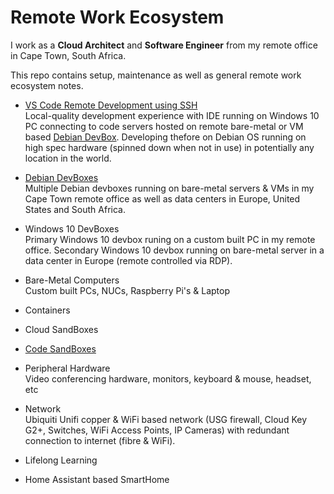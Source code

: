 # Remote Work Ecosystem

I work as a **Cloud Architect** and **Software Engineer** from my remote office in Cape Town, South Africa.

This repo contains setup, maintenance as well as general remote work ecosystem notes.

* [VS Code Remote Development using SSH](https://github.com/joshuasa/remote-work-ecosystem/blob/main/content/vscode-remote-ssh.md)<br>
Local-quality development experience with IDE running on Windows 10 PC connecting to code servers hosted on remote bare-metal or VM based [Debian DevBox](https://github.com/joshuasa/remote-work-ecosystem/blob/main/content/debian-devbox.md). Developing thefore on Debian OS running on high spec hardware (spinned down when not in use) in potentially any location in the world.

* [Debian DevBoxes](https://github.com/joshuasa/remote-work-ecosystem/blob/main/content/debian-devbox.md)<br>
Multiple Debian devboxes running on bare-metal servers & VMs in my Cape Town remote office as well as data centers in Europe, United States and South Africa.

* Windows 10 DevBoxes<br>
Primary Windows 10 devbox runing on a custom built PC in my remote office. Secondary Windows 10 devbox running on bare-metal server in a data center in Europe (remote controlled via RDP).

* Bare-Metal Computers<br>
Custom built PCs, NUCs, Raspberry Pi's & Laptop

* Containers

* Cloud SandBoxes

* [Code SandBoxes](https://github.com/joshuasa/remote-work-ecosystem/blob/main/content/code-sandboxes.md)

* Peripheral Hardware<br>
Video conferencing hardware, monitors, keyboard & mouse, headset, etc

* Network<br>
Ubiquiti Unifi copper & WiFi based network (USG firewall, Cloud Key G2+, Switches, WiFi Access Points, IP Cameras) with redundant connection to internet (fibre & WiFi).

* Lifelong Learning

* Home Assistant based SmartHome